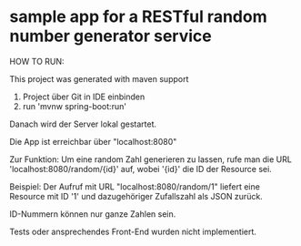 # sample app for a RESTful random number generator service

HOW TO RUN:

This project was generated with maven support

1. Project über Git in IDE einbinden
2. run 'mvnw spring-boot:run'

Danach wird der Server lokal gestartet.

Die App ist erreichbar über "localhost:8080"

Zur Funktion: Um eine random Zahl generieren zu lassen, rufe man die URL 'localhost:8080/random/{id}' auf, wobei '{id}' die ID der Resource sei.

Beispiel: Der Aufruf mit URL "localhost:8080/random/1" liefert eine Resource mit ID '1' und dazugehöriger Zufallszahl als JSON zurück.

ID-Nummern können nur ganze Zahlen sein.


Tests oder ansprechendes Front-End wurden nicht implementiert.
